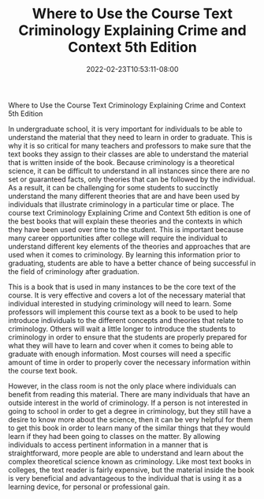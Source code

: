 ﻿---
title: "Where to Use the Course Text Criminology Explaining Crime and Context 5th Edition"
date: 2022-02-23T10:53:11-08:00
description: "criminology Tips for Web Success"
featured_image: "/images/criminology.jpg"
tags: ["criminology"]
---

Where to Use the Course Text Criminology Explaining Crime and Context 5th Edition

In undergraduate school, it is very important for individuals to be able to understand the material that they need to learn in order to graduate.  This is why it is so critical for many teachers and professors to make sure that the text books they assign to their classes are able to understand the material that is written inside of the book.  Because criminology is a theoretical science, it can be difficult to understand in all instances since there are no set or guaranteed facts, only theories that can be followed by the individual.  As a result, it can be challenging for some students to succinctly understand the many different theories that are and have been used by individuals that illustrate criminology in a particular time or place.  The course text Criminology Explaining Crime and Context 5th edition is one of the best books that will explain these theories and the contexts in which they have been used over time to the student.  This is important because many career opportunities after college will require the individual to understand different key elements of the theories and approaches that are used when it comes to criminology.  By learning this information prior to graduating, students are able to have a better chance of being successful in the field of criminology after graduation.

This is a book that is used in many instances to be the core text of the course.  It is very effective and covers a lot of the necessary material that individual interested in studying criminology will need to learn.  Some professors will implement this course text as a book to be used to help introduce individuals to the different concepts and theories that relate to criminology.  Others will wait a little longer to introduce the students to criminology in order to ensure that the students are properly prepared for what they will have to learn and cover when it comes to being able to graduate with enough information.  Most courses will need a specific amount of time in order to properly cover the necessary information within the course text book.  

However, in the class room is not the only place where individuals can benefit from reading this material.  There are many individuals that have an outside interest in the world of criminology.  If a person is not interested in going to school in order to get a degree in criminology, but they still have a desire to know more about the science, then it can be very helpful for them to get this book in order to learn many of the similar things that they would learn if they had been going to classes on the matter.  By allowing individuals to access pertinent information in a manner that is straightforward, more people are able to understand and learn about the complex theoretical science known as criminology.  Like most text books in colleges, the text reader is fairly expensive, but the material inside the book is very beneficial and advantageous to the individual that is using it as a learning device, for personal or professional gain.

